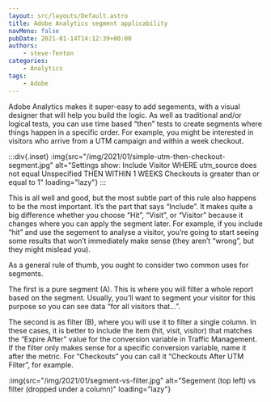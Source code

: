 ```yaml
---
layout: src/layouts/Default.astro
title: Adobe Analytics segment applicability
navMenu: false
pubDate: 2021-01-14T14:12:39+00:00
authors:
    - steve-fenton
categories:
    - Analytics
tags:
    - Adobe
---
```


Adobe Analytics makes it super-easy to add segements, with a visual designer that will help you build the logic. As well as traditional and/or logical tests, you can use time based “then” tests to create segments where things happen in a specific order. For example, you might be interested in visitors who arrive from a UTM campaign and within a week checkout.

:::div{.inset}
:img{src="/img/2021/01/simple-utm-then-checkout-segment.jpg" alt="Settings show: Include Visitor WHERE utm_source does not equal Unspecified THEN WITHIN 1 WEEKS Checkouts is greater than or equal to 1" loading="lazy"}
:::

This is all well and good, but the most subtle part of this rule also happens to be the most important. It’s the part that says “Include”. It makes quite a big difference whether you choose “Hit”, “Visit”, or “Visitor” because it changes where you can apply the segment later. For example, if you include “hit” and use the segement to analyse a visitor, you’re going to start seeing some results that won’t immediately make sense (they aren’t “wrong”, but they might mislead you).

As a general rule of thumb, you ought to consider two common uses for segments.

The first is a pure segment (A). This is where you will filter a whole report based on the segment. Usually, you’ll want to segment your visitor for this purpose so you can see data “for all visitors that…”.

The second is as filter (B), where you will use it to filter a single column. In these cases, it is better to include the item (hit, visit, visitor) that matches the “Expire After” value for the conversion variable in Traffic Management. If the filter only makes sense for a specific conversion variable, name it after the metric. For “Checkouts” you can call it “Checkouts After UTM Filter”, for example.

:img{src="/img/2021/01/segment-vs-filter.jpg" alt="Segement (top left) vs filter (dropped under a column)" loading="lazy"}
